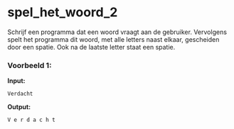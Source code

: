 # spel_het_woord_2

Schrijf een programma dat een woord vraagt aan de gebruiker. Vervolgens spelt het programma dit woord, met alle letters naast elkaar, gescheiden door een spatie. Ook na de laatste letter staat een spatie.






### Voorbeeld 1:

**Input:**
	
	Verdacht

**Output:**
	
	V e r d a c h t 
	
